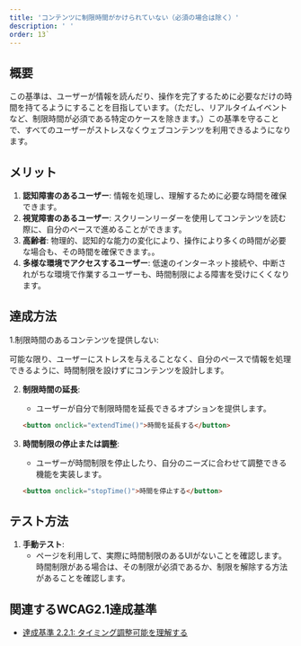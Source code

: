```yaml
---
title: 'コンテンツに制限時間がかけられていない（必須の場合は除く）'
description: ' '
order: 13`
---
```


## 概要
この基準は、ユーザーが情報を読んだり、操作を完了するために必要なだけの時間を持てるようにすることを目指しています。（ただし、リアルタイムイベントなど、制限時間が必須である特定のケースを除きます。）この基準を守ることで、すべてのユーザーがストレスなくウェブコンテンツを利用できるようになります。

## メリット
1. **認知障害のあるユーザー**: 情報を処理し、理解するために必要な時間を確保できます。
2. **視覚障害のあるユーザー**: スクリーンリーダーを使用してコンテンツを読む際に、自分のペースで進めることができます。
3. **高齢者**: 物理的、認知的な能力の変化により、操作により多くの時間が必要な場合も、その時間を確保できます。。
4. **多様な環境でアクセスするユーザー**: 低速のインターネット接続や、中断されがちな環境で作業するユーザーも、時間制限による障害を受けにくくなります。

## 達成方法
1.制限時間のあるコンテンツを提供しない:

可能な限り、ユーザーにストレスを与えることなく、自分のペースで情報を処理できるように、時間制限を設けずにコンテンツを設計します。


2. **制限時間の延長**:
    - ユーザーが自分で制限時間を延長できるオプションを提供します。
    ```html
    <button onclick="extendTime()">時間を延長する</button>
    ```

3. **時間制限の停止または調整**:
    - ユーザーが時間制限を停止したり、自分のニーズに合わせて調整できる機能を実装します。
    ```html
    <button onclick="stopTime()">時間を停止する</button>
    ```

## テスト方法
1. **手動テスト**:
    - ページを利用して、実際に時間制限のあるUIがないことを確認します。時間制限がある場合は、その制限が必須であるか、制限を解除する方法があることを確認します。

## 関連するWCAG2.1達成基準
- [達成基準 2.2.1: タイミング調整可能を理解する](https://waic.jp/translations/WCAG21/Understanding/timing-adjustable.html)
